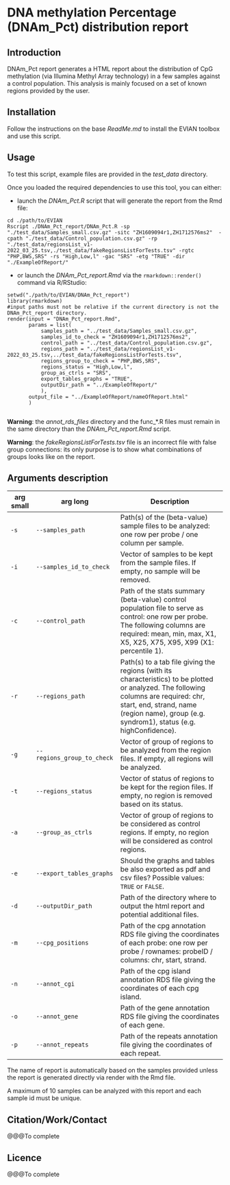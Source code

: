 # DNA methylation Percentage (DNAm_Pct) distribution report

## Introduction

DNAm_Pct report generates a HTML report about the distribution of CpG methylation (via Illumina Methyl Array technology) in a few samples against a control population. This analysis is mainly focused on a set of known regions provided by the user.

## Installation

Follow the instructions on the base *ReadMe.md* to install the EVIAN toolbox and use this script.

## Usage

To test this script, example files are provided in the *test_data* directory.

Once you loaded the required dependencies to use this tool, you can either:
* launch the *DNAm_Pct.R* script that will generate the report from the Rmd file:

```
cd ./path/to/EVIAN
Rscript ./DNAm_Pct_report/DNAm_Pct.R -sp "./test_data/Samples_small.csv.gz" -sitc "ZH1609094r1,ZH1712576ms2"  -cpath "./test_data/Control_population.csv.gz" -rp "./test_data/regionsList_v1-2022_03_25.tsv,./test_data/fakeRegionsListForTests.tsv" -rgtc "PHP,BWS,SRS" -rs "High,Low,l" -gac "SRS" -etg "TRUE" -dir "./ExampleOfReport/"
```

* or launch the *DNAm_Pct_report.Rmd* via the `rmarkdown::render()` command via R/RStudio:

```
setwd("./path/to/EVIAN/DNAm_Pct_report")
library(rmarkdown)
#input paths must not be relative if the current directory is not the DNAm_Pct_report directory.
render(input = "DNAm_Pct_report.Rmd",
       params = list(
           samples_path = "../test_data/Samples_small.csv.gz",
           samples_id_to_check = "ZH1609094r1,ZH1712576ms2",
           control_path = "../test_data/Control_population.csv.gz",
           regions_path = "../test_data/regionsList_v1-2022_03_25.tsv,../test_data/fakeRegionsListForTests.tsv",
           regions_group_to_check = "PHP,BWS,SRS",
           regions_status = "High,Low,l",
           group_as_ctrls = "SRS",
           export_tables_graphs = "TRUE",
           outputDir_path = "../ExampleOfReport/"
           ),
       output_file = "../ExampleOfReport/nameOfReport.html"
       )
       
```

**Warning**: the *annot_rds_files* directory and the func_*.R files must remain in the same directory than the *DNAm_Pct_report.Rmd* script.

**Warning**: the *fakeRegionsListForTests.tsv* file is an incorrect file with false group connections: its only purpose is to show what combinations of groups looks like on the report.

## Arguments description

| arg small | arg long | Description  |
| ------------- |-------------| -----|
| `-s` | `--samples_path` | Path(s) of the (beta-value) sample files to be analyzed: one row per probe / one column per sample. |
| `-i` | `--samples_id_to_check` | Vector of samples to be kept from the sample files. If empty, no sample will be removed. |
| `-c` | `--control_path` | Path of the stats summary (beta-value) control population file to serve as control: one row per probe. The following columns are required: mean, min, max, X1, X5, X25, X75, X95, X99 (X1: percentile 1). |
| `-r` | `--regions_path` | Path(s) to a tab file giving the regions (with its characteristics) to be plotted or analyzed. The following columns are required: chr, start, end, strand, name (region name), group (e.g. syndrom1), status (e.g. highConfidence). |
| `-g` | `--regions_group_to_check` | Vector of group of regions to be analyzed from the region files. If empty, all regions will be analyzed. |
| `-t` | `--regions_status` | Vector of status of regions to be kept for the region files. If empty, no region is removed based on its status. |
| `-a` | `--group_as_ctrls` | Vector of group of regions to be considered as control regions. If empty, no region will be considered as control regions. |
| `-e` | `--export_tables_graphs` | Should the graphs and tables be also exported as pdf and csv files? Possible values: `TRUE` or `FALSE`. |
| `-d` | `--outputDir_path` | Path of the directory where to output the html report and potential additional files. |
| `-m` | `--cpg_positions` | Path of the cpg annotation RDS file giving the coordinates of each probe: one row per probe / rownames: probeID / columns: chr, start, strand. |
| `-n` | `--annot_cgi` | Path of the cpg island annotation RDS file giving the coordinates of each cpg island. |
| `-o` | `--annot_gene` | Path of the gene annotation RDS file giving the coordinates of each gene. |
| `-p` | `--annot_repeats` | Path of the repeats annotation file giving the coordinates of each repeat. |

The name of report is automatically based on the samples provided unless the report is generated directly via render with the Rmd file.

A maximum of 10 samples can be analyzed with this report and each sample id must be unique.

## Citation/Work/Contact

@@@To complete

## Licence

@@@To complete

